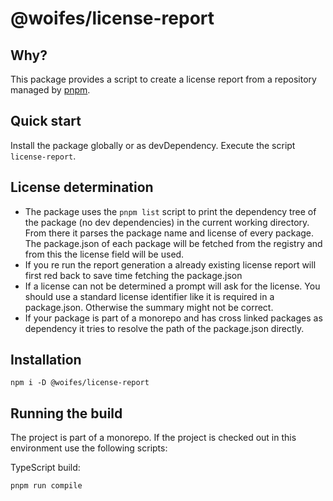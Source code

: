 # @woifes/license-report

## Why?
This package provides a script to create a license report from a repository managed by [pnpm](https://pnpm.io/).

## Quick start
Install the package globally or as devDependency. Execute the script ```license-report```.

## License determination
* The package uses the ```pnpm list``` script to print the dependency tree of the package (no dev dependencies) in the current working directory. From there it parses the package name and license of every package. The package.json of each package will be fetched from the registry and from this the license field will be used.
* If you re run the report generation a already existing license report will first red back to save time fetching the package.json
* If a license can not be determined a prompt will ask for the license. You should use a standard license identifier like it is required in a package.json. Otherwise the summary might not be correct.
* If your package is part of a monorepo and has cross linked packages as dependency it tries to resolve the path of the package.json directly.

## Installation
```shell
npm i -D @woifes/license-report
```

## Running the build

The project is part of a monorepo. If the project is checked out in this environment use the following scripts:

TypeScript build:

```shell
pnpm run compile
```